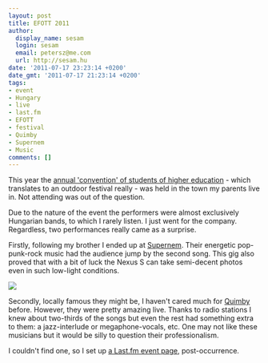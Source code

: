 ```yaml
---
layout: post
title: EFOTT 2011
author:
  display_name: sesam
  login: sesam
  email: petersz@me.com
  url: http://sesam.hu
date: '2011-07-17 23:23:14 +0200'
date_gmt: '2011-07-17 21:23:14 +0200'
tags:
- event
- Hungary
- live
- last.fm
- EFOTT
- festival
- Quimby
- Supernem
- Music
comments: []
---
```


This year the [annual 'convention' of students of higher education](http://efott.hu) \- which translates to an outdoor festival really - was held in the town my parents live in. Not attending was out of the question.

Due to the nature of the event the performers were almost exclusively Hungarian bands, to which I rarely listen. I just went for the company. Regardless, two performances really came as a surprise.

Firstly, following my brother I ended up at [Supernem](http://www.last.fm/music/supernem). Their energetic pop-punk-rock music had the audience jump by the second song. This gig also proved that with a bit of luck the Nexus S can take semi-decent photos even in such low-light conditions.

[![](http://sesam.hu/wp-content/uploads/2011/07/IMG_20110716_213921-1024x768.jpg)](http://sesam.hu/wp-content/uploads/2011/07/IMG_20110716_213921.jpg)

Secondly, locally famous they might be, I haven't cared much for [Quimby](http://www.last.fm/music/quimby) before. However, they were pretty amazing live. Thanks to radio stations I knew about two-thirds of the songs but even the rest had something extra to them: a jazz-interlude or megaphone-vocals, etc. One may not like these musicians but it would be silly to question their professionalism.

I couldn't find one, so I set up [a Last.fm event page](http://www.last.fm/festival/2000868+EFOTT), post-occurrence.
